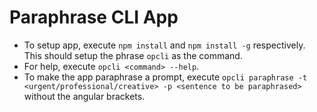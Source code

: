 # Paraphrase CLI App

- To setup app, execute `npm install` and `npm install -g` respectively. This should setup the phrase `opcli` as the command.
- For help, execute `opcli <command> --help`.
- To make the app paraphrase a prompt, execute `opcli paraphrase -t <urgent/professional/creative> -p <sentence to be paraphrased>` without the angular brackets.
